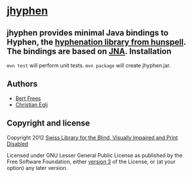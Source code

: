 [jhyphen][]
===========

jhyphen provides minimal Java bindings to Hyphen, the [hyphenation library from hunspell][hunspell]. The bindings are based on [JNA][].
Installation
------------

`mvn test` will perform unit tests.
`mvn package` will create jhyphen.jar.

Authors
-------

+ [Bert Frees](http://github.com/bertfrees)
+ [Christian Egli](http://github.com/egli)

Copyright and license
---------------------

Copyright 2012 [Swiss Library for the Blind, Visually Impaired and Print Disabled][sbs]

Licensed under GNU Lesser General Public License as published by the Free Software Foundation, either [version 3][lgpl] of the License, or (at your option) any later version.

[jhyphen]: http://github.com/sbsdev/jhyphen
[hunspell]: http://hunspell.sourceforge.net/
[jna]: https://github.com/twall/jna
[sbs]: http://www.sbs.ch
[lgpl]: http://www.gnu.org/licenses/lgpl.html
